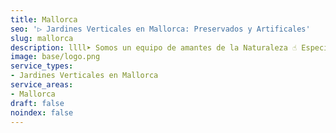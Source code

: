 ```yaml
---
title: Mallorca
seo: '▷ Jardines Verticales en Mallorca: Preservados y Artificales'
slug: mallorca
description: llll➤ Somos un equipo de amantes de la Naturaleza ☝ Especializadas en Diseño de Interiores con Jardines Verticales en Mallorca.
image: base/logo.png
service_types:
- Jardines Verticales en Mallorca
service_areas:
- Mallorca
draft: false
noindex: false
---
```

